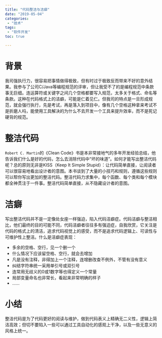 ```yaml
---
title: "代码整洁与洁癖"
date: "2019-05-04"
categories:
 - "技术"
tags:
 - "软件开发"
toc: true

---
```


# 背景

我司强执行力，很容易把事情做得极致，但有时过于极致反而带来不好的意外结果。我参与了公司C/Java等编程规范的评审，但让我受不了的是编程规范中条款事无巨细。连运算符或关键字之间几个空格都要写入规范，太多关于格式、命名等条款。这种在代码格式上的洁癖，可能是仁着见仁。但我司的特点是一旦形成规范，就会强行执行，先是考试，再是落入到项目中，像有几个空格这种拿来考试不是折磨人吗，能使用工具解决的为什么不去开发一个工具来提升效率，而不是死记硬背的规范。
<!--more-->

# 整洁代码

`Robert C. Martin`的《Clean Code》书是本非常接地气的多年开发经验总结，他告诉我们什么是好的代码，怎么去消除代码中“坏的味道”。如何才能写出整洁代码呢？总的原则无非是KISS（Keep It Simple Stupid）：让代码简单直接，让阅读者可以很容易地看出设计者的意图。本书谈到了大量的小技巧和规则，遵循这些规则可以帮你写出更加的整洁代码。整洁代码力求集中，每个函数、每个类和每个模块都全神贯注于一件事。整洁代码简单直接，从不隐藏设计者的意图。

# 洁癖

写出整洁代码并不是一定像处女座一样强迫，陷入代码洁癖症。代码洁癖与整洁相比，他们最终的目的可能不同，代码洁癖者往往多有强迫症，自我欣赏，它关注是代码的格式上的清洁，追求代码视觉上的感受，而不是追求代码逻辑上、可读性与可维护性上整洁。什么是洁癖症表现：
 
  - 多余的空格、空行，见一个删一个
  - 什么情况下应该留空格、空行，就会去增加
  - 凡是没有注释，非得加上一个注释，连增删改查不例外，不管有没有意义
  - 纠结字符串统一采用单引号或双引号
  - 连常用无歧义的0或1数字等也得定义一个常量
  - 局部变量命名也非常长，看起来非常明确的样子
  - ......

# 小结

整洁代码是为了代码更好的阅读与维护，做到代码表义上精确无二义性，逻辑上简洁高效；但切不要陷入一些可以通过工具自动化的感观上干净，以及一些无意义的风格上统一。
